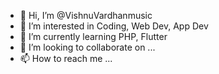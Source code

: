 - 👋 Hi, I’m @VishnuVardhanmusic
- 👀 I’m interested in Coding, Web Dev, App Dev
- 🌱 I’m currently learning PHP, Flutter
- 💞️ I’m looking to collaborate on ...
- 📫 How to reach me ...

<!---
VishnuVardhanmusic/VishnuVardhanmusic is a ✨ special ✨ repository because its `README.md` (this file) appears on your GitHub profile.
You can click the Preview link to take a look at your changes.
--->
